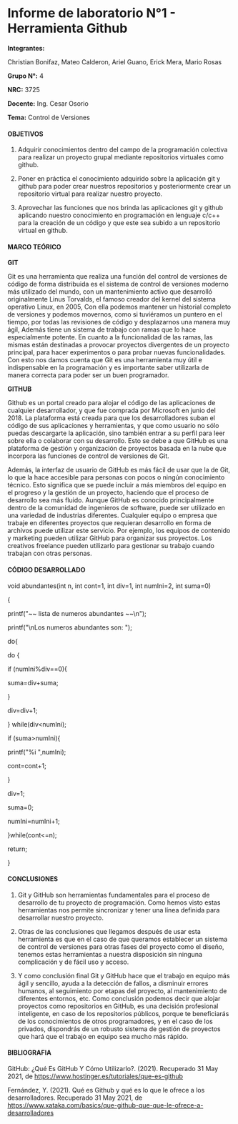 # Informe de laboratorio N°1 - Herramienta Github

**Integrantes:**

Christian Bonifaz, Mateo Calderon, Ariel Guano, Erick Mera, Mario Rosas

**Grupo N°:** 4

**NRC:** 3725

**Docente:** Ing. Cesar Osorio

**Tema:** Control de Versiones

#### OBJETIVOS
1.	Adquirir conocimientos dentro del campo de la programación colectiva para realizar un proyecto grupal mediante repositorios virtuales como github.

2.	Poner en práctica el conocimiento adquirido sobre la aplicación git y github para poder crear nuestros repositorios y posteriormente crear un repositorio virtual para realizar nuestro proyecto.
3.	Aprovechar las funciones que nos brinda las aplicaciones git y github aplicando nuestro conocimiento en programación en lenguaje c/c++ para la creación de un código y que este sea subido a un repositorio virtual en github.

#### MARCO TEÓRICO

**GIT**

Git es una herramienta que realiza una función del control de versiones de código de forma distribuida es el sistema de control de versiones moderno más utilizado del mundo, con un mantenimiento activo que desarrolló originalmente Linus Torvalds, el famoso creador del kernel del sistema operativo Linux, en 2005, Con ella podemos mantener un historial completo de versiones y podemos movernos, como si tuviéramos un puntero en el tiempo, por todas las revisiones de código y desplazarnos una manera muy ágil, Además tiene un sistema de trabajo con ramas que lo hace especialmente potente. En cuanto a la funcionalidad de las ramas, las mismas están destinadas a provocar proyectos divergentes de un proyecto principal, para hacer experimentos o para probar nuevas funcionalidades. Con esto nos damos cuenta que Git es una herramienta muy útil e indispensable en la programación y es importante saber utilizarla de manera correcta para poder ser un buen programador.

**GITHUB**

Github es un portal creado para alojar el código de las aplicaciones de cualquier desarrollador, y que fue comprada por Microsoft en junio del 2018. La plataforma está creada para que los desarrolladores suban el código de sus aplicaciones y herramientas, y que como usuario no sólo puedas descargarte la aplicación, sino también entrar a su perfil para leer sobre ella o colaborar con su desarrollo. Esto se debe a que GitHub es una plataforma de gestión y organización de proyectos basada en la nube que incorpora las funciones de control de versiones de Git. 

Además, la interfaz de usuario de GitHub es más fácil de usar que la de Git, lo que la hace accesible para personas con pocos o ningún conocimiento técnico. Esto significa que se puede incluir a más miembros del equipo en el progreso y la gestión de un proyecto, haciendo que el proceso de desarrollo sea más fluido.
Aunque GitHub es conocido principalmente dentro de la comunidad de ingenieros de software, puede ser utilizado en una variedad de industrias diferentes. Cualquier equipo o empresa que trabaje en diferentes proyectos que requieran desarrollo en forma de archivos puede utilizar este servicio.
Por ejemplo, los equipos de contenido y marketing pueden utilizar GitHub para organizar sus proyectos. Los creativos freelance pueden utilizarlo para gestionar su trabajo cuando trabajan con otras personas.

#### CÓDIGO DESARROLLADO
void abundantes(int n, int cont=1, int div=1, int numIni=2, int suma=0)

{

printf("~~ lista de numeros abundantes ~~\n");

printf("\nLos numeros abundantes son: ");
 
 do{
 
 do {
 
 if (numIni%div==0){
 
 suma=div+suma;
 
 }
 
 div=div+1;

} while(div<numIni);

if (suma>numIni){

printf("%i   ",numIni);

cont=cont+1;

}

div=1;

suma=0;

numIni=numIni+1;

}while(cont<=n);

return;

}

#### CONCLUSIONES

1. Git y GitHub son herramientas fundamentales para el proceso de desarrollo de tu proyecto de programación. Como hemos visto estas herramientas nos permite sincronizar y tener una línea definida para desarrollar nuestro proyecto.  

2. Otras de las conclusiones que llegamos después de usar esta herramienta es que en el caso de que queramos establecer un sistema de control de versiones para otras fases del proyecto como el diseño, tenemos estas herramientas a nuestra disposición sin ninguna complicación y de fácil uso  y acceso.

3. Y como conclusión final Git y GitHub hace que el trabajo en equipo más ágil y sencillo, ayuda a la detección de fallos, a disminuir errores humanos, al seguimiento por etapas del proyecto, al mantenimiento de diferentes entornos, etc. Como conclusión podemos decir que alojar proyectos como repositorios en GitHub, es una decisión profesional inteligente, en caso de los repositorios públicos, porque te beneficiarás de los conocimientos de otros programadores, y en el caso de los privados, dispondrás de un robusto sistema de gestión de proyectos que hará que el trabajo en equipo sea mucho más rápido.  

#### BIBLIOGRAFIA

GitHub: ¿Qué Es GitHub Y Cómo Utilizarlo?. (2021). Recuperado 31 May 2021, de https://www.hostinger.es/tutoriales/que-es-github

Fernández, Y. (2021). Qué es Github y qué es lo que le ofrece a los desarrolladores. Recuperado 31 May 2021, de https://www.xataka.com/basics/que-github-que-que-le-ofrece-a-desarrolladores

